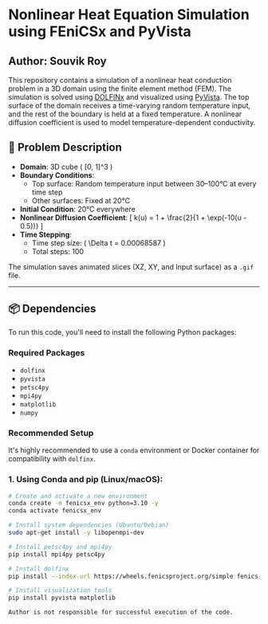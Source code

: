 # Nonlinear Heat Equation Simulation using FEniCSx and PyVista
## Author: Souvik Roy
This repository contains a simulation of a nonlinear heat conduction problem in a 3D domain using the finite element method (FEM). The simulation is solved using [DOLFINx](https://docs.fenicsproject.org/dolfinx/main/) and visualized using [PyVista](https://docs.pyvista.org/). The top surface of the domain receives a time-varying random temperature input, and the rest of the boundary is held at a fixed temperature. A nonlinear diffusion coefficient is used to model temperature-dependent conductivity.

## 🔧 Problem Description

- **Domain**: 3D cube \( [0, 1]^3 \)
- **Boundary Conditions**:
  - Top surface: Random temperature input between 30–100°C at every time step
  - Other surfaces: Fixed at 20°C
- **Initial Condition**: 20°C everywhere
- **Nonlinear Diffusion Coefficient**:
  \[
  k(u) = 1 + \frac{2}{1 + \exp(-10(u - 0.5))}
  \]
- **Time Stepping**:
  - Time step size: \( \Delta t = 0.00068587 \)
  - Total steps: 100

The simulation saves animated slices (XZ, XY, and Input surface) as a `.gif` file.

---

## 📦 Dependencies

To run this code, you'll need to install the following Python packages:

### Required Packages

- `dolfinx`
- `pyvista`
- `petsc4py`
- `mpi4py`
- `matplotlib`
- `numpy`

### Recommended Setup

It's highly recommended to use a `conda` environment or Docker container for compatibility with `dolfinx`.

### 1. Using Conda and pip (Linux/macOS):

```bash
# Create and activate a new environment
conda create -n fenicsx_env python=3.10 -y
conda activate fenicsx_env

# Install system dependencies (Ubuntu/Debian)
sudo apt-get install -y libopenmpi-dev

# Install petsc4py and mpi4py
pip install mpi4py petsc4py

# Install dolfinx
pip install --index-url https://wheels.fenicsproject.org/simple fenics-dolfinx

# Install visualization tools
pip install pyvista matplotlib

Author is not responsible for successful execution of the code.

